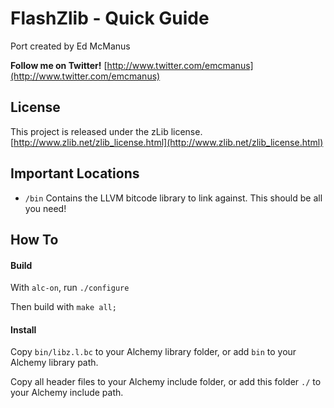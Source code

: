 FlashZlib - Quick Guide
=======================
Port created by Ed McManus

**Follow me on Twitter!**
[http://www.twitter.com/emcmanus](http://www.twitter.com/emcmanus)


## License ##

This project is released under the zLib license. [http://www.zlib.net/zlib_license.html](http://www.zlib.net/zlib_license.html)


## Important Locations ##

  - `/bin` Contains the LLVM bitcode library to link against. This should be all you need!


## How To ##

#### Build ####

With `alc-on`, run `./configure`

Then build with `make all;`


#### Install ####

Copy `bin/libz.l.bc` to your Alchemy library folder, or add `bin` to your Alchemy library path.

Copy all header files to your Alchemy include folder, or add this folder `./` to your Alchemy include path.